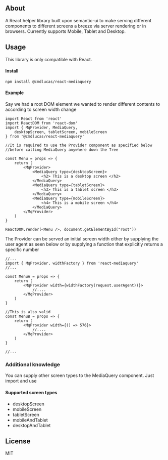 ## About
A React helper library built upon semantic-ui to make serving different components to different screens a breeze via server rendering or in browsers. Currently supports Mobile, Tablet and Desktop.

## Usage
This library is only compatible with React.

#### Install
```
npm install @cmdlucas/react-mediaquery
```

#### Example
Say we had a root DOM element we wanted to render different contents to according to screen width change
```
import React from 'react'
import ReactDOM from 'react-dom'
import { MqProvider, MediaQuery, 
    desktopScreen, tabletScreen, mobileScreen 
} from '@cmdlucas/react-mediaquery'

//It is required to use the Provider component as specified below 
//before calling MediaQuery anywhere down the Tree

const Menu = props => {
    return (
        <MqProvider>
            <MediaQuery type={desktopScreen}> 
                <h2> This is a desktop screen </h2>
            </MediaQuery>
            <MediaQuery type={tabletScreen}>
                <h3> This is a tablet screen </h3> 
            </MediaQuery>
            <MediaQuery type={mobileScreen}> 
                <h4> This is a mobile screen </h4> 
            </MediaQuery>
        </MqProvider>
    )
}

ReactDOM.render(<Menu />, document.getElementById("root"))

```

The Provider can be served an initial screen width either by supplying the user agent as seen below or by supplying a function that explicitly returns a specific number

```
//...
import { MqProvider, widthFactory } from 'react-mediaquery'
//...

const MenuA = props => {
    return (
        <MqProvider width={widthFactory(request.userAgent))}>
            //....
        </MqProvider>
    )
}

//This is also valid
const MenuB = props => {
    return (
        <MqProvider width={() => 576}>
            //....
        </MqProvider>
    )
}

//...
```

### Additional knowledge
You can supply other screen types to the MediaQuery component. Just import and use

#### Supported screen types
  - desktopScreen
  - mobileScreen
  - tabletScreen
  - mobileAndTablet
  - desktopAndTablet

## License
MIT